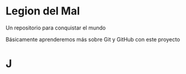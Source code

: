 # Legion del Mal
Un repositorio para conquistar el mundo

Básicamente aprenderemos más sobre Git y GitHub con este proyecto

# J
